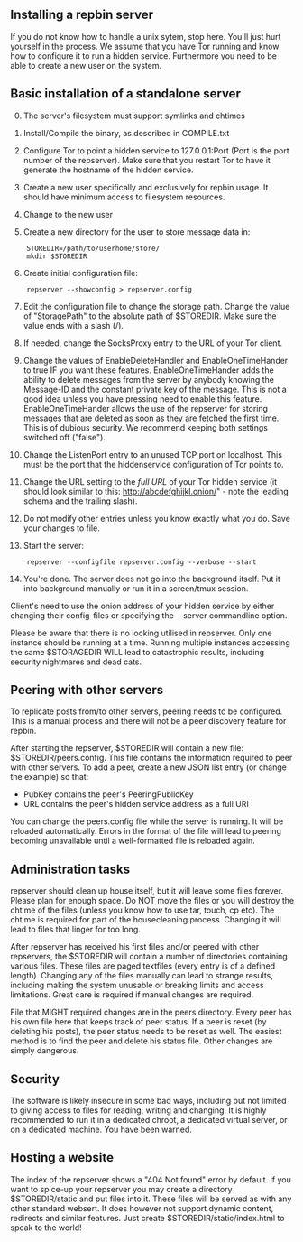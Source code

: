 ## Installing a repbin server

If you do not know how to handle a unix sytem, stop here. You'll just hurt
yourself in the process.  We assume that you have Tor running and know how to
configure it to run a hidden service. Furthermore you need to be able to create
a new user on the system.

## Basic installation of a standalone server

0. The server's filesystem must support symlinks and chtimes

1. Install/Compile the binary, as described in COMPILE.txt

2. Configure Tor to point a hidden service to 127.0.0.1:Port (Port is the port
   number of the repserver). Make sure that you restart Tor to have it generate
   the hostname of the hidden service.

3. Create a new user specifically and exclusively for repbin usage. It should have minimum access
    to filesystem resources.

4. Change to the new user

5. Create a new directory for the user to store message data in:

```
	STOREDIR=/path/to/userhome/store/
	mkdir $STOREDIR
```

6. Create initial configuration file:

```
	repserver --showconfig > repserver.config
```

7. Edit the configuration file to change the storage path. Change the value of
	 "StoragePath" to the absolute path of $STOREDIR. Make sure the value ends
	 with a slash (/).

8. If needed, change the SocksProxy entry to the URL of your Tor client.

9. Change the values of EnableDeleteHandler and EnableOneTimeHander to true IF
	 you want these features. EnableOneTimeHander adds the ability to delete
	 messages from the server by anybody knowing the Message-ID and the constant
	 private key of the message. This is not a good idea unless you have pressing
	 need to enable this feature. EnableOneTimeHander allows the use of the
	 repserver for storing messages that are deleted as soon as they are fetched
	 the first time. This is of dubious security. We recommend keeping both
	 settings switched off ("false").

10. Change the ListenPort entry to an unused TCP port on localhost. This must be
    the port that the hiddenservice configuration of Tor points to.

11. Change the URL setting to the _full URL_ of your Tor hidden service (it
		should look similar to this: http://abcdefghijkl.onion/" - note the leading
		schema and the trailing slash).

12. Do not modify other entries unless you know exactly what you do. Save your
    changes to file.

13. Start the server:

```
	repserver --configfile repserver.config --verbose --start
```

14. You're done. The server does not go into the background itself.
    Put it into background manually or run it in a screen/tmux session.

Client's need to use the onion address of your hidden service by either changing
their config-files or specifying the --server commandline option.

Please be aware that there is no locking utilised in repserver. Only one
instance should be running at a time. Running multiple instances accessing the
same $STORAGEDIR WILL lead to catastrophic results, including security
nightmares and dead cats.


## Peering with other servers

To replicate posts from/to other servers, peering needs to be configured. This
is a manual process and there will not be a peer discovery feature for repbin.

After starting the repserver, $STOREDIR will contain a new file:
$STOREDIR/peers.config. This file contains the information required to peer
with other servers. To add a peer, create a new JSON list entry (or change the
example) so that:

- PubKey contains the peer's PeeringPublicKey
- URL contains the peer's hidden service address as a full URI

You can change the peers.config file while the server is running. It will be
reloaded automatically. Errors in the format of the file will lead to peering
becoming unavailable until a well-formatted file is reloaded again.


## Administration tasks

repserver should clean up house itself, but it will leave some files forever.
Please plan for enough space. Do NOT move the files or you will destroy the
chtime of the files (unless you know how to use tar, touch, cp etc). The chtime
is required for part of the housecleaning process. Changing it will lead to
files that linger for too long.

After repserver has received his first files and/or peered with other
repservers, the $STOREDIR will contain a number of directories containing
various files. These files are paged textfiles (every entry is of a defined
length). Changing any of the files manually can lead to strange results,
including making the system unusable or breaking limits and access limitations.
Great care is required if manual changes are required.

File that MIGHT required changes are in the peers directory. Every peer has his
own file here that keeps track of peer status. If a peer is reset (by deleting
his posts), the peer status needs to be reset as well. The easiest method is to
find the peer and delete his status file. Other changes are simply dangerous.


## Security

The software is likely insecure in some bad ways, including but not limited to
giving access to files for reading, writing and changing.  It is highly
recommended to run it in a dedicated chroot, a dedicated virtual server, or on a
dedicated machine. You have been warned.


## Hosting a website

The index of the repserver shows a "404 Not found" error by default. If you want
to spice-up your repserver you may create a directory $STOREDIR/static and put
files into it. These files will be served as with any other standard websert. It
does however not support dynamic content, redirects and similar features. Just
create $STOREDIR/static/index.html to speak to the world!

